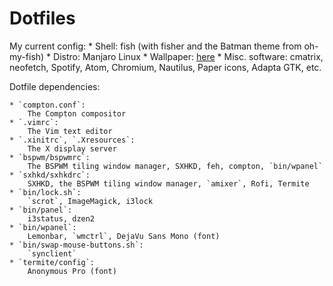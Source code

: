 # Dotfiles
My current config:
    * Shell: fish (with fisher and the Batman theme from oh-my-fish)
    * Distro: Manjaro Linux
    * Wallpaper: [here](https://images.unsplash.com/photo-1460499593944-39e14f96a8c6?ixlib=rb-0.3.5&q=80&fm=jpg&crop=entropy&s=d8bc3d45d5eeaaf4f576665707f4fddb)
    * Misc. software: cmatrix, neofetch, Spotify, Atom, Chromium, Nautilus, Paper icons, Adapta GTK, etc.

Dotfile dependencies:

    * `compton.conf`:
        The Compton compositor
    * `.vimrc`:
        The Vim text editor
    * `.xinitrc`, `.Xresources`:
        The X display server
    * `bspwm/bspwmrc`:
        The BSPWM tiling window manager, SXHKD, feh, compton, `bin/wpanel`
    * `sxhkd/sxhkdrc`:
        SXHKD, the BSPWM tiling window manager, `amixer`, Rofi, Termite
    * `bin/lock.sh`:
        `scrot`, ImageMagick, i3lock
    * `bin/panel`:
        i3status, dzen2
    * `bin/wpanel`:
        Lemonbar, `wmctrl`, DejaVu Sans Mono (font)
    * `bin/swap-mouse-buttons.sh`:
        `synclient`
    * `termite/config`:
        Anonymous Pro (font)
